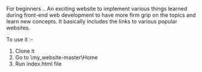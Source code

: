 For beginners ..
An exciting website to implement various things learned during front-end web development to have more firm grip on the topics and learn new concepts.
It basically includes the links to various popular websites.

To use it :-
1) Clone it
2) Go to \my_website-master\Home 
3) Run index.html file
